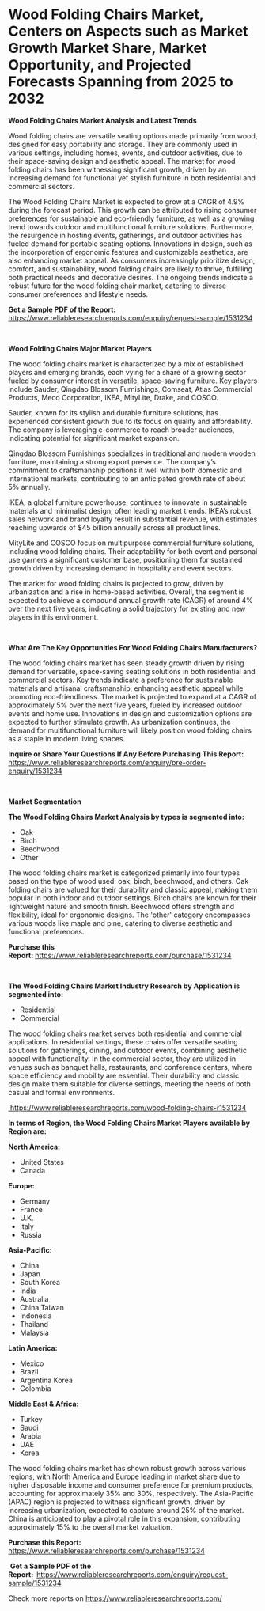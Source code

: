 <p><h1>Wood Folding Chairs Market, Centers on Aspects such as Market Growth Market Share, Market Opportunity, and Projected Forecasts Spanning from 2025 to 2032</h1></p><p><strong>Wood Folding Chairs Market Analysis and Latest Trends</strong></p>
<p><p>Wood folding chairs are versatile seating options made primarily from wood, designed for easy portability and storage. They are commonly used in various settings, including homes, events, and outdoor activities, due to their space-saving design and aesthetic appeal. The market for wood folding chairs has been witnessing significant growth, driven by an increasing demand for functional yet stylish furniture in both residential and commercial sectors.</p><p>The Wood Folding Chairs Market is expected to grow at a CAGR of 4.9% during the forecast period. This growth can be attributed to rising consumer preferences for sustainable and eco-friendly furniture, as well as a growing trend towards outdoor and multifunctional furniture solutions. Furthermore, the resurgence in hosting events, gatherings, and outdoor activities has fueled demand for portable seating options. Innovations in design, such as the incorporation of ergonomic features and customizable aesthetics, are also enhancing market appeal. As consumers increasingly prioritize design, comfort, and sustainability, wood folding chairs are likely to thrive, fulfilling both practical needs and decorative desires. The ongoing trends indicate a robust future for the wood folding chair market, catering to diverse consumer preferences and lifestyle needs.</p></p>
<p><strong>Get a Sample PDF of the Report:&nbsp;</strong> <a href="https://www.reliableresearchreports.com/enquiry/request-sample/1531234?utm_campaign=1950&utm_medium=2&utm_source=Github&utm_content=ia&utm_term=06022025&utm_id=wood-folding-chairs">https://www.reliableresearchreports.com/enquiry/request-sample/1531234</a></p>
<p>&nbsp;</p>
<p><strong>Wood Folding Chairs Major Market Players</strong></p>
<p><p>The wood folding chairs market is characterized by a mix of established players and emerging brands, each vying for a share of a growing sector fueled by consumer interest in versatile, space-saving furniture. Key players include Sauder, Qingdao Blossom Furnishings, Comseat, Atlas Commercial Products, Meco Corporation, IKEA, MityLite, Drake, and COSCO.</p><p>Sauder, known for its stylish and durable furniture solutions, has experienced consistent growth due to its focus on quality and affordability. The company is leveraging e-commerce to reach broader audiences, indicating potential for significant market expansion.</p><p>Qingdao Blossom Furnishings specializes in traditional and modern wooden furniture, maintaining a strong export presence. The company’s commitment to craftsmanship positions it well within both domestic and international markets, contributing to an anticipated growth rate of about 5% annually.</p><p>IKEA, a global furniture powerhouse, continues to innovate in sustainable materials and minimalist design, often leading market trends. IKEA’s robust sales network and brand loyalty result in substantial revenue, with estimates reaching upwards of $45 billion annually across all product lines.</p><p>MityLite and COSCO focus on multipurpose commercial furniture solutions, including wood folding chairs. Their adaptability for both event and personal use garners a significant customer base, positioning them for sustained growth driven by increasing demand in hospitality and event sectors.</p><p>The market for wood folding chairs is projected to grow, driven by urbanization and a rise in home-based activities. Overall, the segment is expected to achieve a compound annual growth rate (CAGR) of around 4% over the next five years, indicating a solid trajectory for existing and new players in this environment.</p></p>
<p>&nbsp;</p>
<p><strong>What Are The Key Opportunities For Wood Folding Chairs Manufacturers?</strong></p>
<p><p>The wood folding chairs market has seen steady growth driven by rising demand for versatile, space-saving seating solutions in both residential and commercial sectors. Key trends indicate a preference for sustainable materials and artisanal craftsmanship, enhancing aesthetic appeal while promoting eco-friendliness. The market is projected to expand at a CAGR of approximately 5% over the next five years, fueled by increased outdoor events and home use. Innovations in design and customization options are expected to further stimulate growth. As urbanization continues, the demand for multifunctional furniture will likely position wood folding chairs as a staple in modern living spaces.</p></p>
<p><strong>Inquire or Share Your Questions If Any Before Purchasing This Report:</strong> <a href="https://www.reliableresearchreports.com/enquiry/pre-order-enquiry/1531234?utm_campaign=1950&utm_medium=2&utm_source=Github&utm_content=ia&utm_term=06022025&utm_id=wood-folding-chairs">https://www.reliableresearchreports.com/enquiry/pre-order-enquiry/1531234</a></p>
<p>&nbsp;</p>
<p><strong>Market Segmentation</strong></p>
<p><strong>The Wood Folding Chairs Market Analysis by types is segmented into:</strong></p>
<p><ul><li>Oak</li><li>Birch</li><li>Beechwood</li><li>Other</li></ul></p>
<p><p>The wood folding chairs market is categorized primarily into four types based on the type of wood used: oak, birch, beechwood, and others. Oak folding chairs are valued for their durability and classic appeal, making them popular in both indoor and outdoor settings. Birch chairs are known for their lightweight nature and smooth finish. Beechwood offers strength and flexibility, ideal for ergonomic designs. The 'other' category encompasses various woods like maple and pine, catering to diverse aesthetic and functional preferences.</p></p>
<p><strong>Purchase this Report:&nbsp;</strong><a href="https://www.reliableresearchreports.com/purchase/1531234?utm_campaign=1950&utm_medium=2&utm_source=Github&utm_content=ia&utm_term=06022025&utm_id=wood-folding-chairs">https://www.reliableresearchreports.com/purchase/1531234</a></p>
<p>&nbsp;</p>
<p><strong>The Wood Folding Chairs Market Industry Research by Application is segmented into:</strong></p>
<p><ul><li>Residential</li><li>Commercial</li></ul></p>
<p><p>The wood folding chairs market serves both residential and commercial applications. In residential settings, these chairs offer versatile seating solutions for gatherings, dining, and outdoor events, combining aesthetic appeal with functionality. In the commercial sector, they are utilized in venues such as banquet halls, restaurants, and conference centers, where space efficiency and mobility are essential. Their durability and classic design make them suitable for diverse settings, meeting the needs of both casual and formal environments.</p></p>
<p><a href="https://www.reliableresearchreports.com/wood-folding-chairs-r1531234?utm_campaign=1950&utm_medium=2&utm_source=Github&utm_content=ia&utm_term=06022025&utm_id=wood-folding-chairs">&nbsp;https://www.reliableresearchreports.com/wood-folding-chairs-r1531234</a></p>
<p><strong>In terms of Region, the Wood Folding Chairs Market Players available by Region are:</strong></p>
<p>
    <p> <strong> North America: </strong>
        <ul>
            <li>United States</li>
            <li>Canada</li>
        </ul>
        </p> 
    <p> <strong> Europe: </strong>
        <ul>
            <li>Germany</li>
            <li>France</li>
            <li>U.K.</li>
            <li>Italy</li>
            <li>Russia</li>
        </ul>
        </p> 
    <p> <strong> Asia-Pacific: </strong>
        <ul>
            <li>China</li>
            <li>Japan</li>
            <li>South Korea</li>
            <li>India</li>
            <li>Australia</li>
            <li>China Taiwan</li>
            <li>Indonesia</li>
            <li>Thailand</li>
            <li>Malaysia</li>
        </ul>
        </p> 
    <p> <strong> Latin America: </strong>
        <ul>
            <li>Mexico</li>
            <li>Brazil</li>
            <li>Argentina Korea</li>
            <li>Colombia</li>
        </ul>
        </p> 
    <p> <strong> Middle East & Africa: </strong>
        <ul>
            <li>Turkey</li>
            <li>Saudi</li>
            <li>Arabia</li>
            <li>UAE</li>
            <li>Korea</li>
        </ul>
    </p>
    </p>
<p><p>The wood folding chairs market has shown robust growth across various regions, with North America and Europe leading in market share due to higher disposable income and consumer preference for premium products, accounting for approximately 35% and 30%, respectively. The Asia-Pacific (APAC) region is projected to witness significant growth, driven by increasing urbanization, expected to capture around 25% of the market. China is anticipated to play a pivotal role in this expansion, contributing approximately 15% to the overall market valuation.</p></p>
<p><strong>Purchase this Report: </strong><a href="https://www.reliableresearchreports.com/purchase/1531234?utm_campaign=1950&utm_medium=2&utm_source=Github&utm_content=ia&utm_term=06022025&utm_id=wood-folding-chairs">https://www.reliableresearchreports.com/purchase/1531234</a></p>
<p>&nbsp;<strong>Get a Sample PDF of the Report:&nbsp;&nbsp;</strong><a href="https://www.reliableresearchreports.com/enquiry/request-sample/1531234?utm_campaign=1950&utm_medium=2&utm_source=Github&utm_content=ia&utm_term=06022025&utm_id=wood-folding-chairs">https://www.reliableresearchreports.com/enquiry/request-sample/1531234</a></p>
<p><strong></strong></p>
<p>Check more reports on <a href="https://www.reliableresearchreports.com/?utm_campaign=1950&utm_medium=2&utm_source=Github&utm_content=ia&utm_term=06022025&utm_id=wood-folding-chairs">https://www.reliableresearchreports.com/</a></p>